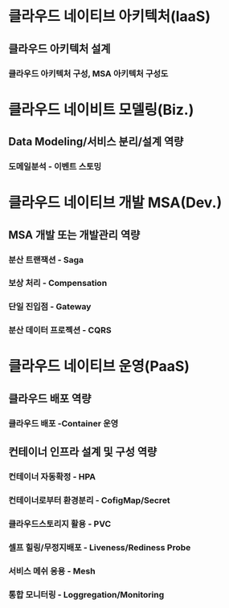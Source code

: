# 클라우드 네이티브 아키텍처(IaaS)
## 클라우드 아키텍처 설계
### 클라우드 아키텍처 구성, MSA 아키텍처 구성도

# 클라우드 네이비트 모델링(Biz.)
## Data Modeling/서비스 분리/설계 역량
### 도메일분석 - 이벤트 스토밍

# 클라우드 네이티브 개발 MSA(Dev.)
## MSA 개발 또는 개발관리 역량
### 분산 트랜잭션 - Saga
### 보상 처리 - Compensation
### 단일 진입점 - Gateway
### 분산 데이터 프로젝션 - CQRS

# 클라우드 네이티브 운영(PaaS)
## 클라우드 배포 역량
### 클라우드 배포 -Container 운영
## 컨테이너 인프라 설계 및 구성 역량
### 컨테이너 자동확정 - HPA
### 컨테이너로부터 환경분리 - CofigMap/Secret
### 클라우드스토리지 활용 - PVC
### 셀프 힐링/무정지배포 - Liveness/Rediness Probe
### 서비스 메쉬 응용 - Mesh
### 통합 모니터링 - Loggregation/Monitoring
